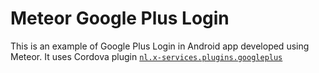 # Meteor Google Plus Login

This is an example of Google Plus Login in Android app developed using Meteor. It uses Cordova plugin [`nl.x-services.plugins.googleplus`](http://plugins.cordova.io/#/package/nl.x-services.plugins.googleplus)
